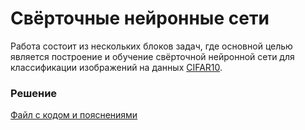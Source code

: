 # Свёрточные нейронные сети

Работа состоит из нескольких блоков задач, где основной целью является построение и обучение свёрточной нейронной сети для классификации изображений на данных [CIFAR10](https://www.tensorflow.org/api_docs/python/tf/keras/datasets/cifar10/load_data).

### Решение
[Файл с кодом и пояснениями](/Projects/04_Basics_of_neural_networks/Introduction_to_Convolutional_NNs/Solution.ipynb)
